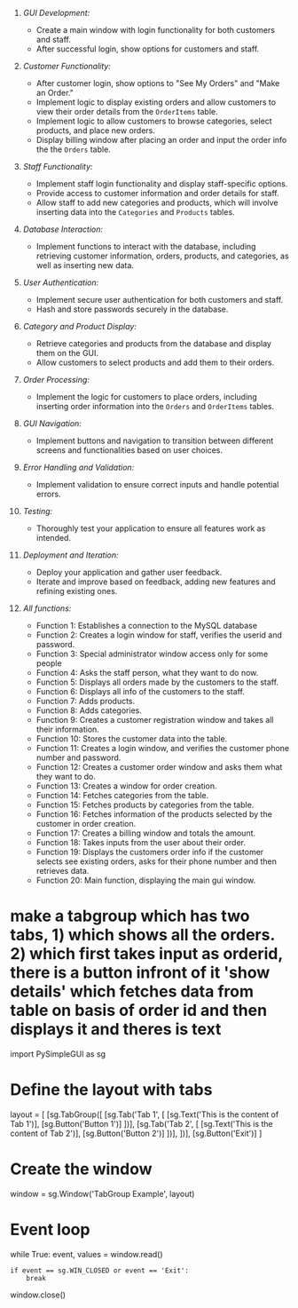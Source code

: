 1. *GUI Development:*

   - Create a main window with login functionality for both customers and staff.
   - After successful login, show options for customers and staff.

2. *Customer Functionality:*

   - After customer login, show options to "See My Orders" and "Make an Order."
   - Implement logic to display existing orders and allow customers to view their order details from the `OrderItems` table.
   - Implement logic to allow customers to browse categories, select products, and place new orders.
   - Display billing window after placing an order and input the order info the the `Orders` table.

3. *Staff Functionality:*

   - Implement staff login functionality and display staff-specific options.
   - Provide access to customer information and order details for staff.
   - Allow staff to add new categories and products, which will involve inserting data into the `Categories` and `Products` tables.

4. *Database Interaction:*

   - Implement functions to interact with the database, including retrieving customer information, orders, products, and categories, as well as inserting new data.

5. *User Authentication:*

   - Implement secure user authentication for both customers and staff.
   - Hash and store passwords securely in the database.

6. *Category and Product Display:*

   - Retrieve categories and products from the database and display them on the GUI.
   - Allow customers to select products and add them to their orders.

7. *Order Processing:*

   - Implement the logic for customers to place orders, including inserting order information into the `Orders` and `OrderItems` tables.

8. *GUI Navigation:*

   - Implement buttons and navigation to transition between different screens and functionalities based on user choices.

9. *Error Handling and Validation:*

   - Implement validation to ensure correct inputs and handle potential errors.

10. *Testing:*

    - Thoroughly test your application to ensure all features work as intended.

11. *Deployment and Iteration:*

    - Deploy your application and gather user feedback.
    - Iterate and improve based on feedback, adding new features and refining existing ones.

12. *All functions:*

    - Function 1: Establishes a connection to the MySQL database
    - Function 2: Creates a login window for staff, verifies the userid and password.
    - Function 3: Special administrator window access only for some people
    - Function 4: Asks the staff person, what they want to do now.
    - Function 5: Displays all orders made by the customers to the staff.
    - Function 6: Displays all info of the customers to the staff.
    - Function 7: Adds products.
    - Function 8: Adds categories.
    - Function 9: Creates a customer registration window and takes all their information.
    - Function 10: Stores the customer data into the table.
    - Function 11: Creates a login window, and verifies the customer phone number and password.
    - Function 12: Creates a customer order window and asks them what they want to do.
    - Function 13: Creates a window for order creation.
    - Function 14: Fetches categories from the table.
    - Function 15: Fetches products by categories from the table.
    - Function 16: Fetches information of the products selected by the customer in order creation.
    - Function 17: Creates a billing window and totals the amount.
    - Function 18: Takes inputs from the user about their order.
    - Function 19: Displays the customers order info if the customer selects see existing orders, asks for their phone number and then retrieves data.
    - Function 20: Main function, displaying the main gui window.




   # make a tabgroup which has two tabs, 1) which shows all the orders. 2) which first takes input as orderid, there is a button infront of it 'show details' which fetches data from table on basis of order id and then displays it and theres is text 

import PySimpleGUI as sg

# Define the layout with tabs
layout = [
    [sg.TabGroup([
        [sg.Tab('Tab 1', [
            [sg.Text('This is the content of Tab 1')],
            [sg.Button('Button 1')]
        ])],
        [sg.Tab('Tab 2', [
            [sg.Text('This is the content of Tab 2')],
            [sg.Button('Button 2')]
        ])],
    ])],
    [sg.Button('Exit')]
]

# Create the window
window = sg.Window('TabGroup Example', layout)

# Event loop
while True:
    event, values = window.read()

    if event == sg.WIN_CLOSED or event == 'Exit':
        break

window.close()
